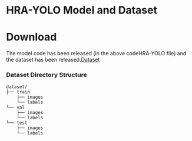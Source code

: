 # HRA-YOLO Model and Dataset
# Download
The model code has been released (in the above codeHRA-YOLO file) and the dataset has been released.[Dataset](https://pan.baidu.com/s/1tF-qXbj8liIi452CqfocQQ?pwd=0ohb)
### Dataset Directory Structure
~~~
dataset/
├── train
    ├── images
    └── labels
└── val
    ├── images
    └── labels
└── test
    ├── images
    └── labels


